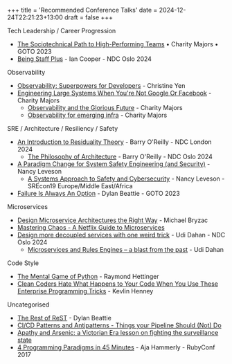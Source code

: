 +++
title = 'Recommended Conference Talks'
date = 2024-12-24T22:21:23+13:00
draft = false
+++

Tech Leadership / Career Progression

 * [The Sociotechnical Path to High-Performing Teams](https://www.youtube.com/watch?v=oV8VSBSBrr4) • Charity Majors • GOTO 2023
 * [Being Staff Plus](https://www.youtube.com/watch?v=l-oCDQGH3EU)  - Ian Cooper - NDC Oslo 2024

Observability

 * [Observability: Superpowers for Developers](https://www.youtube.com/watch?v=1C5eErvSvR4) - Christine Yen
 * [Engineering Large Systems When You're Not Google Or Facebook](https://www.youtube.com/watch?v=DfAwKS1NShs) - Charity Majors
   * [Observability and the Glorious Future](https://www.youtube.com/watch?v=rS0tH9DnKUg) - Charity Majors
   * [Observability for emerging infra](https://www.youtube.com/watch?v=fOdtgHu_KeA) - Charity Majors

SRE / Architecture / Resiliency / Safety

 * [An Introduction to Residuality Theory](https://www.youtube.com/watch?v=_MPUoiG6w_U) - Barry O'Reilly - NDC London 2024
   * [The Philosophy of Architecture](https://www.youtube.com/watch?v=H8ZOp8ayluU) - Barry O'Reilly - NDC Oslo 2024
 * [A Paradigm Change for System Safety Engineering (and Security)](https://www.youtube.com/watch?v=cbaYX_Diu1s) - Nancy Leveson
   * [A Systems Approach to Safety and Cybersecurity](https://www.youtube.com/watch?v=LKI6oRZ49T0) - Nancy Leveson - SREcon19 Europe/Middle East/Africa
 * [Failure Is Always An Option](https://www.youtube.com/watch?v=NKQ--vGY35E) - Dylan Beattie - GOTO 2023

Microservices

 * [Design Microservice Architectures the Right Way](https://www.youtube.com/watch?v=j6ow-UemzBc) - Michael Bryzac
 * [Mastering Chaos - A Netflix Guide to Microservices](https://www.youtube.com/watch?v=CZ3wIuvmHeM)
 * [Design more decoupled services with one weird trick](https://www.youtube.com/watch?v=mT5bhj1Wygg) - Udi Dahan - NDC Oslo 2024
    * [Microservices and Rules Engines – a blast from the past](https://www.youtube.com/watch?v=Fuac__g928E) - Udi Dahan

Code Style

 * [The Mental Game of Python](https://www.youtube.com/watch?v=UANN2Eu6ZnM) - Raymond Hettinger
 * [Clean Coders Hate What Happens to Your Code When You Use These Enterprise Programming Tricks](https://www.youtube.com/watch?v=FyCYva9DhsI) - Kevlin Henney

Uncategorised

 * [The Rest of ReST](https://www.youtube.com/watch?v=g8E1B7rTZBI) - Dylan Beattie
 * [CI/CD Patterns and Antipatterns - Things your Pipeline Should (Not) Do](https://youtu.be/OonABHdHD2I?si=jasnUHAvAb1D5_eE)
 * [Apathy and Arsenic: a Victorian Era lesson on fighting the surveillance state](https://www.youtube.com/watch?v=NJUUrB8Ub8U)
 * [4 Programming Paradigms in 45 Minutes](https://www.youtube.com/watch?v=3TBq__oKUzk) - Aja Hammerly - RubyConf 2017

